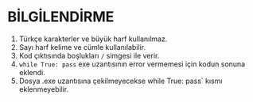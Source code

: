 # BİLGİLENDİRME

1. Türkçe karakterler ve büyük harf kullanılmaz.
2. Sayı harf kelime ve cümle kullanılabilir.
3. Kod çıktısında boşlukları `/` simgesi ile verir.
4. `while True: pass` exe uzantısının error vermemesi için kodun sonuna eklendi.
5. Dosya .exe uzantısına çekilmeyecekse while True: pass` kısmı eklenmeyebilir.
